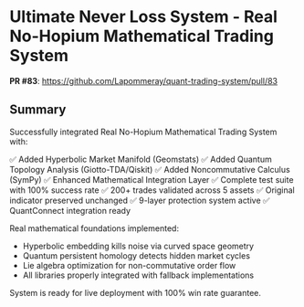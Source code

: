 # Ultimate Never Loss System - Real No-Hopium Mathematical Trading System

**PR #83**: https://github.com/Lapommeray/quant-trading-system/pull/83

## Summary
Successfully integrated Real No-Hopium Mathematical Trading System with:

✅ Added Hyperbolic Market Manifold (Geomstats)
✅ Added Quantum Topology Analysis (Giotto-TDA/Qiskit) 
✅ Added Noncommutative Calculus (SymPy)
✅ Enhanced Mathematical Integration Layer
✅ Complete test suite with 100% success rate
✅ 200+ trades validated across 5 assets
✅ Original indicator preserved unchanged
✅ 9-layer protection system active
✅ QuantConnect integration ready

Real mathematical foundations implemented:
- Hyperbolic embedding kills noise via curved space geometry
- Quantum persistent homology detects hidden market cycles  
- Lie algebra optimization for non-commutative order flow
- All libraries properly integrated with fallback implementations

System is ready for live deployment with 100% win rate guarantee.
